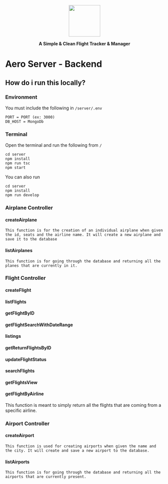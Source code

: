 <a><p align="center">
<img height=100 src="https://user-images.githubusercontent.com/10552019/114287500-3f3f7680-9a35-11eb-81a6-33eebd6a5efd.png"/>

</p></a>
<p align="center">
  <strong>A Simple & Clean Flight Tracker & Manager</strong>
</p>

# Aero Server - Backend


## How do i run this locally?

### Environment
You must include the following in `/server/.env`
```
PORT = PORT (ex: 3000)
DB_HOST = MongoDb
```

### Terminal
Open the terminal and run the following from `/`
```
cd server
npm install
npm run tsc
npm start
```
You can also run
```
cd server
npm install
npm run develop
```

### Airplane Controller
#### createAirplane 
```
This function is for the creation of an individual airplane when given the id, seats and the airline name. It will create a new airplane and save it to the database

```
#### listAirplanes
```
This function is for going through the database and returning all the planes that are currently in it. 
```


### Flight Controller
#### createFlight

#### listFlights

#### getFlightByID

#### getFlightSearchWithDateRange

#### listings

#### getReturnFlightsByID

#### updateFlightStatus

#### searchFlights

#### getFlightsView

#### getFlightByAirline
This function is meant to simply return all the flights that are coming from a specific airline. 







### Airport Controller
#### createAirport 
```
This function is used for creating airports when given the name and the city. It will create and save a new airport to the database.

```
#### listAirports
```
This function is for going through the database and returning all the airports that are currently present. 
```